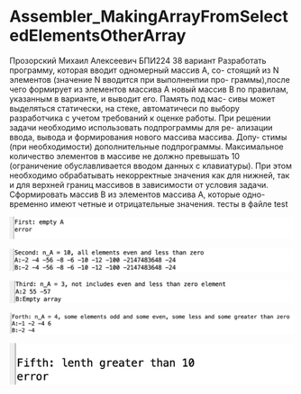# Assembler_MakingArrayFromSelectedElementsOtherArray
Прозорский Михаил Алексеевич
БПИ224
38 вариант
Разработать программу, которая вводит одномерный массив A, со- стоящий из N элементов (значение N вводится при выполненпии про- граммы),после чего формирует из элементов массива A новый массив B по правилам, указанным в варианте, и выводит его. Память под мас- сивы может выделяться статически, на стеке, автоматичеси по выбору разработчика с учетом требований к оценке работы.
При решении задачи необходимо использовать подпрограммы для ре- ализации ввода, вывода и формирования нового массива массива. Допу- стимы (при необходимости) дополнительные подпрограммы.
Максимальное количество элементов в массиве не должно превышать 10 (ограничение обуславливается вводом данных с клавиатуры). При этом необходимо обрабатывать некорректные значения как для нижней, так и для верхней границ массивов в зависимости от условия задачи.
Сформировать массив B из элементов массива A, которые одно- временно имеют четные и отрицательные значения.
тесты в файле test

![](1.png)

![](2.png)

![](3.png)

![](4.png)

![](5.png)
